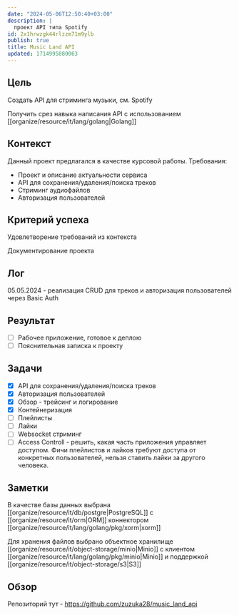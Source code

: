 ```yaml
---
date: "2024-05-06T12:50:40+03:00"
description: |
  проект API типа Spotify
id: 2x1hrwzgk44rlzzm71m9ylb
publish: true
title: Music Land API
updated: 1714995080063
---
```

## Цель

Создать API для стриминга музыки, см. Spotify

Получить срез навыка написания API с использованием [[organize/resource/it/lang/golang|Golang]]

## Контекст

Данный проект предлагался в качестве курсовой работы.
Требования:

- Проект и описание актуальности сервиса
- API для сохранения/удаления/поиска треков
- Стриминг аудиофайлов
- Авторизация пользователей

## Критерий успеха

Удовлетворение требований из контекста

Документирование проекта

## Лог

05.05.2024 - реализация CRUD для треков и авторизация пользователей через Basic Auth

## Результат

- [ ] Рабочее приложение, готовое к деплою
- [ ] Пояснительная записка к проекту

## Задачи

- [x] API для сохранения/удаления/поиска треков
- [x] Авторизация пользователей
- [x] Обзор - трейсинг и логирование
- [x] Контейнеризация
- [ ] Плейлисты
- [ ] Лайки
- [ ] Websocket стриминг
- [ ] Access Controll - решить, какая часть приложения управляет доступом. Фичи плейлистов и лайков требуют доступа от конкретных пользователей, нельзя ставить лайки за другого человека.

## Заметки

В качестве базы данных выбрана [[organize/resource/it/db/postgre|PostgreSQL]] с [[organize/resource/it/orm|ORM]] коннектором [[organize/resource/it/lang/golang/pkg/xorm|xorm]]

Для хранения файлов выбрано объектное хранилище [[organize/resource/it/object-storage/minio|Minio]] с клиентом [[organize/resource/it/lang/golang/pkg/minio|Minio]] и поддержкой [[organize/resource/it/object-storage/s3|S3]]

## Обзор

Репозиторий тут - <https://github.com/zuzuka28/music_land_api>

